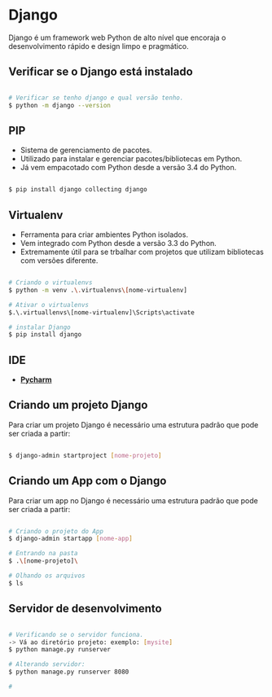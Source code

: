 # Django
Django é um framework web Python de alto nível que encoraja o desenvolvimento rápido e design limpo e pragmático.

## Verificar se o Django está instalado
```bash

# Verificar se tenho django e qual versão tenho.
$ python -m django --version

```


## PIP
* Sistema de gerenciamento de pacotes.
* Utilizado para instalar e gerenciar pacotes/bibliotecas em Python.
* Já vem empacotado com Python desde a versão 3.4 do Python.

```bash

$ pip install django collecting django

```

## Virtualenv
* Ferramenta para criar ambientes Python isolados.
* Vem integrado com Python desde a versão 3.3 do Python.
* Extremamente útil para se trbalhar com projetos que utilizam bibliotecas com versões diferente.

```bash

# Criando o virtualenvs
$ python -m venv .\.virtualenvs\[nome-virtualenv]

# Ativar o virtualenvs
$.\.virtuallenvs\[nome-virtualenv]\Scripts\activate

# instalar Django
$ pip install django

```

## IDE

- **[Pycharm](https://www.jetbrains.com/pt-br/pycharm/)**

## Criando um projeto Django
Para criar um projeto Django é necessário uma estrutura padrão que pode ser criada a partir:

```bash

$ django-admin startproject [nome-projeto]

```

## Criando um App com o Django
Para criar um app no Django é necessário uma estrutura padrão que pode ser criada a partir:

```bash

# Criando o projeto do App
$ django-admin startapp [nome-app]

# Entrando na pasta
$ .\[nome-projeto]\

# Olhando os arquivos
$ ls

```

## Servidor de desenvolvimento

```bash

# Verificando se o servidor funciona.
-> Vá ao diretório projeto: exemplo: [mysite]
$ python manage.py runserver

# Alterando servidor:
$ python manage.py runserver 8080

# 

```

